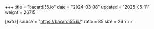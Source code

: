 +++
title = "bacardi55.io"
date = "2024-03-08"
updated = "2025-05-11"
weight = 26715

[extra]
source = "https://bacardi55.io/"
ratio = 85
size = 26
+++
